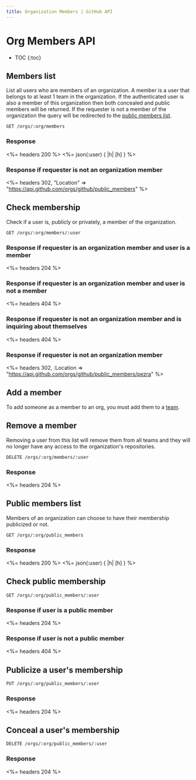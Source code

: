 ```yaml
---
title: Organization Members | GitHub API
---
```


# Org Members API

* TOC
{:toc}

## Members list

List all users who are members of an organization. A member is a user
that belongs to at least 1 team in the organization. If the authenticated user is also a member of this organization then both concealed and public members will be returned. If the requester is not a member of the organization the query will be redirected to the [public members list](#public-members-list).

    GET /orgs/:org/members

### Response

<%= headers 200 %>
<%= json(:user) { |h| [h] } %>

### Response if requester is not an organization member

<%= headers 302, "Location" => "https://api.github.com/orgs/github/public_members" %>

## Check membership

Check if a user is, publicly or privately, a member of the organization.

    GET /orgs/:org/members/:user

### Response if requester is an organization member and user is a member

<%= headers 204 %>

### Response if requester is an organization member and user is not a member

<%= headers 404 %>

### Response if requester is not an organization member and is inquiring about themselves

<%= headers 404 %>

### Response if requester is not an organization member

<%= headers 302, :Location => "https://api.github.com/orgs/github/public_members/pezra" %>

## Add a member

To add someone as a member to an org, you must add them to a
[team](/v3/orgs/teams/#add-team-member).

## Remove a member

Removing a user from this list will remove them from all teams and
they will no longer have any access to the organization's repositories.

    DELETE /orgs/:org/members/:user

### Response

<%= headers 204 %>

## Public members list

Members of an organization can choose to have their membership
publicized or not.

    GET /orgs/:org/public_members

### Response

<%= headers 200 %>
<%= json(:user) { |h| [h] } %>

## Check public membership

    GET /orgs/:org/public_members/:user

### Response if user is a public member

<%= headers 204 %>

### Response if user is not a public member

<%= headers 404 %>

## Publicize a user's membership

    PUT /orgs/:org/public_members/:user

### Response

<%= headers 204 %>

## Conceal a user's membership

    DELETE /orgs/:org/public_members/:user

### Response

<%= headers 204 %>
